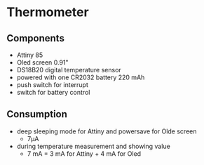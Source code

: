 # Thermometer

## Components
  - Attiny 85
  - Oled screen 0.91"
  - DS18B20 digital temperature sensor
  - powered with one CR2032 battery 220 mAh
  - push switch for interrupt
  - switch for battery control
  
## Consumption
  - deep sleeping mode for Attiny and powersave for Olde screen
    - 7µA
  - during temperature measurement and showing value
    - 7 mA = 3 mA for Attiny + 4 mA for Oled
